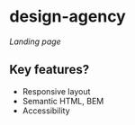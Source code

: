 # design-agency
_Landing page_
## Key features?
* Responsive layout
* Semantic HTML, BEM
* Accessibility
